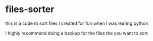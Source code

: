 # files-sorter
this is a code to sort files
I created for fun when I was learing python

I highly recommend doing a backup for the files the you want to sort 
